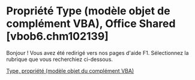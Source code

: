 
# Propriété Type (modèle objet de complément VBA), Office Shared [vbob6.chm102139]

Bonjour ! Vous avez été redirigé vers nos pages d'aide F1. Sélectionnez la rubrique que vous recherchiez ci-dessous.

[Type, propriété (modèle objet du complément VBA)](http://msdn.microsoft.com/library/358eca6e-05fd-2c01-f004-b80bd909338e%28Office.15%29.aspx)
